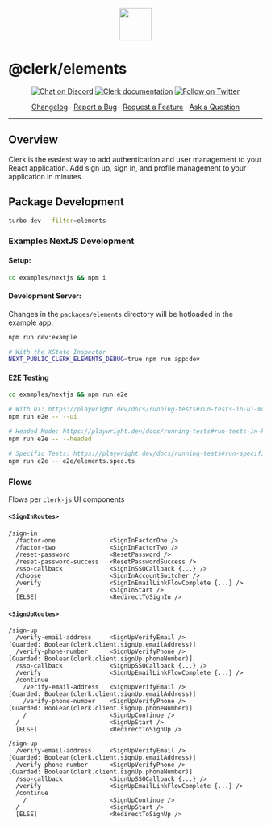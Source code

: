 <p align="center">
  <a href="https://clerk.com?utm_source=github&utm_medium=clerk_elements" target="_blank" rel="noopener noreferrer">
    <picture>
      <source media="(prefers-color-scheme: dark)" srcset="https://images.clerk.com/static/logo-dark-mode-400x400.png">
      <img src="https://images.clerk.com/static/logo-light-mode-400x400.png" height="64">
    </picture>
  </a>
  <br />
</p>

# @clerk/elements

<div align="center">

[![Chat on Discord](https://img.shields.io/discord/856971667393609759.svg?logo=discord)](https://clerk.com/discord)
[![Clerk documentation](https://img.shields.io/badge/documentation-clerk-green.svg)](https://beta.clerk.com/docs?utm_source=github&utm_medium=clerk_elements)
[![Follow on Twitter](https://img.shields.io/twitter/follow/ClerkDev?style=social)](https://twitter.com/intent/follow?screen_name=ClerkDev)

[Changelog](https://github.com/clerk/javascript/blob/main/packages/elements/CHANGELOG.md)
·
[Report a Bug](https://github.com/clerk/javascript/issues/new?assignees=&labels=needs-triage&projects=&template=BUG_REPORT.yml)
·
[Request a Feature](https://feedback.clerk.com/roadmap)
·
[Ask a Question](https://github.com/clerk/javascript/discussions)

</div>

---

## Overview

Clerk is the easiest way to add authentication and user management to your React application. Add sign up, sign in, and profile management to your application in minutes.

## Package Development

```sh
turbo dev --filter=elements
```

### Examples NextJS Development

#### Setup:

```sh
cd examples/nextjs && npm i
```

#### Development Server:

Changes in the `packages/elements` directory will be hotloaded in the example app.

```sh
npm run dev:example

# With the XState Inspector
NEXT_PUBLIC_CLERK_ELEMENTS_DEBUG=true npm run app:dev
```

#### E2E Testing

```sh
cd examples/nextjs && npm run e2e

# With UI: https://playwright.dev/docs/running-tests#run-tests-in-ui-mode
npm run e2e -- --ui

# Headed Mode: https://playwright.dev/docs/running-tests#run-tests-in-headed-mode
npm run e2e -- --headed

# Specific Tests: https://playwright.dev/docs/running-tests#run-specific-tests
npm run e2e -- e2e/elements.spec.ts
```

### Flows

Flows per `clerk-js` UI components

#### `<SignInRoutes>`

```
/sign-in
  /factor-one               <SignInFactorOne />
  /factor-two               <SignInFactorTwo />
  /reset-password           <ResetPassword />
  /reset-password-success   <ResetPasswordSuccess />
  /sso-callback             <SignInSSOCallback {...} />
  /choose                   <SignInAccountSwitcher />
  /verify                   <SignInEmailLinkFlowComplete {...} />
  /                         <SignInStart />
  [ELSE]                    <RedirectToSignIn />
```

#### `<SignUpRoutes>`

```
/sign-up
  /verify-email-address     <SignUpVerifyEmail />                 [Guarded: Boolean(clerk.client.signUp.emailAddress)]
  /verify-phone-number      <SignUpVerifyPhone />                 [Guarded: Boolean(clerk.client.signUp.phoneNumber)]
  /sso-callback             <SignUpSSOCallback {...} />
  /verify                   <SignUpEmailLinkFlowComplete {...} />
  /continue
    /verify-email-address   <SignUpVerifyEmail />                 [Guarded: Boolean(clerk.client.signUp.emailAddress)]
    /verify-phone-number    <SignUpVerifyPhone />                 [Guarded: Boolean(clerk.client.signUp.phoneNumber)]
    /                       <SignUpContinue />
  /                         <SignUpStart />
  [ELSE]                    <RedirectToSignUp />

/sign-up
  /verify-email-address     <SignUpVerifyEmail />                 [Guarded: Boolean(clerk.client.signUp.emailAddress)]
  /verify-phone-number      <SignUpVerifyPhone />                 [Guarded: Boolean(clerk.client.signUp.phoneNumber)]
  /sso-callback             <SignUpSSOCallback {...} />
  /verify                   <SignUpEmailLinkFlowComplete {...} />
  /continue
    /                       <SignUpContinue />
  /                         <SignUpStart />
  [ELSE]                    <RedirectToSignUp />
```
